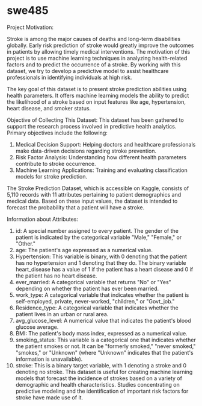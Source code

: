 # swe485

Project Motivation:

Stroke is among the major causes of deaths and long-term disabilities globally. Early risk prediction of stroke would greatly improve the outcomes in patients by allowing timely medical interventions. The motivation of this project is to use machine learning techniques in analyzing health-related factors and to predict the occurrence of a stroke. By working with this dataset, we try to develop a predictive model to assist healthcare professionals in identifying individuals at high risk.

The key goal of this dataset is to present stroke prediction abilities using health parameters. It offers machine learning models the ability to predict the   likelihood of a stroke based on input features like age, hypertension, heart disease, and smoker status.

Objective of Collecting This Dataset:
This dataset has been gathered to support the research process involved in predictive health analytics. 
Primary objectives include the following:
1. Medical Decision Support: Helping doctors and healthcare professionals make data-driven decisions regarding stroke prevention.
2. Risk Factor Analysis: Understanding how different health parameters contribute to stroke occurrence.
3. Machine Learning Applications: Training and evaluating classification models for stroke prediction.

The Stroke Prediction Dataset, which is accessible on Kaggle, consists of 5,110 records with 11 attributes pertaining to patient demographics and medical data. Based on these input values, the dataset is intended to forecast the probability that a patient will have a stroke.

Information about Attributes:
1. id: A special number assigned to every patient.
The gender of the patient is indicated by the categorical variable "Male," "Female," or "Other."
3. age: The patient's age expressed as a numerical value.
4. Hypertension: This variable is binary, with 0 denoting that the patient has no hypertension and 1 denoting that they do.
The binary variable heart_disease has a value of 1 if the patient has a heart disease and 0 if the patient has no heart disease.
5. ever_married: A categorical variable that returns "No" or "Yes" depending on whether the patient has ever been married.
6. work_type: A categorical variable that indicates whether the patient is self-employed, private, never-worked, "children," or "Govt_job."
7. Residence_type: A categorical variable that indicates whether the patient lives in an urban or rural area.
8. avg_glucose_level: A numerical value that indicates the patient's blood glucose average.
9. BMI: The patient's body mass index, expressed as a numerical value.
10. smoking_status: This variable is a categorical one that indicates whether the patient smokes or not. It can be "formerly smoked," "never smoked," "smokes," or "Unknown" (where "Unknown" indicates that the patient's information is unavailable).
11. stroke: This is a binary target variable, with 1 denoting a stroke and 0 denoting no stroke.
This dataset is useful for creating machine learning models that forecast the incidence of strokes based on a variety of demographic and health characteristics. Studies concentrating on predictive modeling and the identification of important risk factors for stroke have made use of it.


